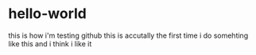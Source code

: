 # hello-world
this is how i'm testing github
this is accutally the first time i do somehting like this and i think i like it

